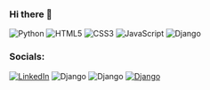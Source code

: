 ### Hi there 👋
![Python](https://img.shields.io/badge/python-3670A0?style=for-the-badge&logo=python&logoColor=ffdd54)
![HTML5](https://img.shields.io/badge/html5-%23E34F26.svg?style=for-the-badge&logo=html5&logoColor=white)
![CSS3](https://img.shields.io/badge/css3-%231572B6.svg?style=for-the-badge&logo=css3&logoColor=white)
![JavaScript](https://img.shields.io/badge/javascript-%23323330.svg?style=for-the-badge&logo=javascript&logoColor=%23F7DF1E)
![Django](https://img.shields.io/badge/django-%23092E20.svg?style=for-the-badge&logo=django&logoColor=white)


### Socials:
[![LinkedIn](https://img.shields.io/badge/-LinkedIn-090909?style=for-the-badge&logo=linkedin&logoColor=007BB6)](https://www.linkedin.com/in/joseconejerosivo/)
![Django](https://img.shields.io/badge/-Django-092E20?style=for-the-badge&logo=django&logoColor=white)
![Django](https://img.shields.io/badge/-Django-092E20?style=for-the-badge&logo=django&logoColor=white&labelColor=0C4B33)
[![Django](https://img.shields.io/badge/-Django-0C4B33?style=for-the-badge&logo=django&logoColor=092E20)](https://www.djangoproject.com/)
<!--
**anjum-py/anjum-py** is a ✨ _special_ ✨ repository because its `README.md` (this file) appears on your GitHub profile.

Here are some ideas to get you started:

- 🔭 I’m currently working on ...
- 🌱 I’m currently learning ...
- 👯 I’m looking to collaborate on ...
- 🤔 I’m looking for help with ...
- 💬 Ask me about ...
- 📫 How to reach me: ...
- 😄 Pronouns: ...
- ⚡ Fun fact: ...
-->
